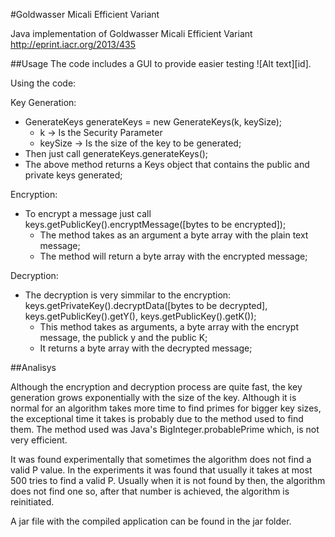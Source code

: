 

#Goldwasser Micali Efficient Variant

Java implementation of Goldwasser Micali Efficient Variant http://eprint.iacr.org/2013/435

##Usage
The code includes a GUI to provide easier testing ![Alt text][id].

Using the code:

Key Generation: 
* GenerateKeys generateKeys = new GenerateKeys(k, keySize);
	* k -> Is the Security Parameter
	* keySize -> Is the size of the key to be generated;
* Then just call generateKeys.generateKeys();
* The above method returns a Keys object that contains the public and private keys generated;

Encryption:
* To encrypt a message just call keys.getPublicKey().encryptMessage([bytes to be encrypted]);
	* The method takes as an argument a byte array with the plain text message;
	* The method will return a byte array with the encrypted message;

Decryption:
* The decryption is very simmilar to the encryption: keys.getPrivateKey().decryptData([bytes to be decrypted], keys.getPublicKey().getY(), keys.getPublicKey().getK());
	* This method takes as arguments, a byte array with the encrypt message, the publick y and the public K;
	* It returns a byte array with the decrypted message;

[gui]: img/gui.jpg "Graphical User Interface"

##Analisys

Although the encryption and decryption process are quite fast, the key generation grows exponentially with the size of the key. Although it is
normal for an algorithm takes more time to find primes for bigger key sizes, the exceptional time it takes is probably due to the method used to
find them. The method used was Java's BigInteger.probablePrime which, is not very efficient.

It was found experimentally that sometimes the algorithm does not find a valid P value. In the experiments it was found that usually it takes
at most 500 tries to find a valid P. Usually when it is not found by then, the algorithm does not find one so, after that number is achieved,
the algorithm is reinitiated.

A jar file with the compiled application can be found in the jar folder.


